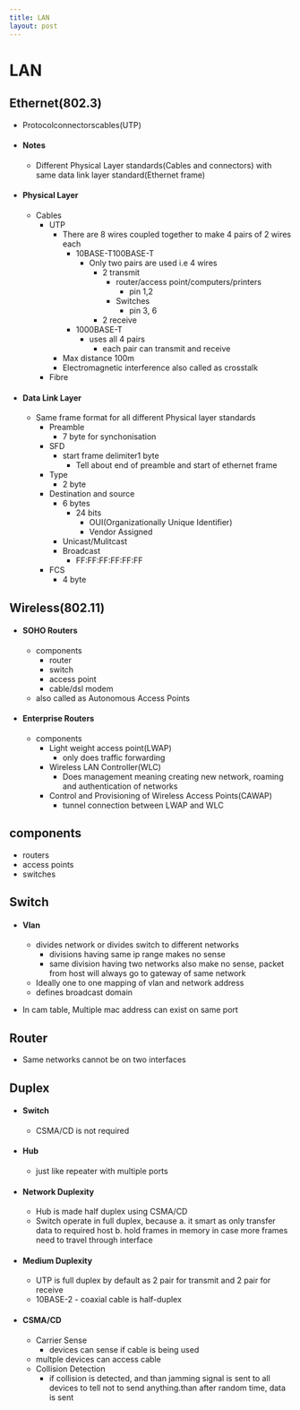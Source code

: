```yaml
---
title: LAN
layout: post
---
```

      
 # LAN  
 ## Ethernet(802.3)   
 * Protocolconnectorscables(UTP)   
 *  #### Notes   
  
 	* Different Physical Layer standards(Cables and connectors) with same data link layer standard(Ethernet frame)   
 *  #### Physical Layer   
  
 	* Cables   
 		* UTP   
 			* There are 8 wires coupled together to make 4 pairs of 2 wires each   
 				* 10BASE-T100BASE-T   
 					* Only two pairs are used i.e 4 wires   
 						* 2 transmit   
 							* router/access point/computers/printers   
 								* pin 1,2   
 							* Switches   
 								* pin 3, 6   
 						* 2 receive   
 				* 1000BASE-T   
 					* uses all 4 pairs   
 						* each pair can transmit and receive   
 			* Max distance 100m   
 			* Electromagnetic interference also called as crosstalk   
 		* Fibre   
 *  #### Data Link Layer   
  
 	* Same frame format for all different Physical layer standards   
 		* Preamble   
 			* 7 byte for synchonisation   
 		* SFD   
 			* start frame delimiter1 byte   
 				* Tell about end of preamble and start of ethernet frame   
 		* Type   
 			* 2 byte   
 		* Destination and source   
 			* 6 bytes   
 				* 24 bits   
 					* OUI(Organizationally Unique Identifier)   
 					* Vendor Assigned   
 			* Unicast/Mulitcast   
 			* Broadcast   
 				* FF:FF:FF:FF:FF:FF   
 		* FCS   
 			* 4 byte   
 ## Wireless(802.11)   
 *  #### SOHO Routers   
  
 	* components   
 		* router   
 		* switch   
 		* access point   
 		* cable/dsl modem   
 	* also called as Autonomous Access Points   
 *  #### Enterprise Routers   
  
 	* components   
 		* Light weight access point(LWAP)   
 			* only does traffic forwarding   
 		* Wireless LAN Controller(WLC)   
 			* Does management meaning creating new network, roaming and authentication of networks   
 		* Control and Provisioning of Wireless Access Points(CAWAP)   
 			* tunnel connection between LWAP and WLC   
 ## components   
 * routers   
 * access points   
 * switches   
 ## Switch   
 *  #### Vlan   
  
 	* divides network or divides switch to different networks   
 		* divisions having same ip range makes no sense   
 		* same division having two networks also make no sense, packet from host will always go to gateway of same network   
 	* Ideally one to one mapping of vlan and network address   
 	* defines broadcast domain   
 * In cam table, Multiple mac address can exist on same port   
 ## Router   
 * Same networks cannot be on two interfaces   
 ## Duplex   
 *  #### Switch   
  
 	* CSMA/CD is not required   
 *  #### Hub   
  
 	* just like repeater with multiple ports   
 *  #### Network Duplexity   
  
 	* Hub is made half duplex using CSMA/CD   
 	* Switch operate in full duplex, because a. it smart as only transfer data to required host b. hold frames in memory in case more frames need to travel through interface   
 *  #### Medium Duplexity   
  
 	* UTP is full duplex by default as 2 pair for transmit and 2 pair for receive   
 	* 10BASE-2 - coaxial cable is half-duplex   
 *  #### CSMA/CD   
  
 	* Carrier Sense   
 		* devices can sense if cable is being used   
 	* multple devices can access cable   
 	* Collision Detection   
 		* if collision is detected, and than jamming signal is sent to all devices to tell not to send anything.than after random time, data is sent   
